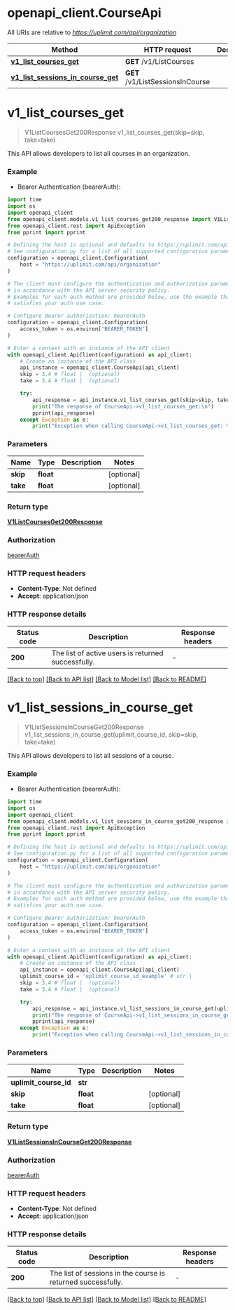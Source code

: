 # openapi_client.CourseApi

All URIs are relative to *https://uplimit.com/api/organization*

Method | HTTP request | Description
------------- | ------------- | -------------
[**v1_list_courses_get**](CourseApi.md#v1_list_courses_get) | **GET** /v1/ListCourses | 
[**v1_list_sessions_in_course_get**](CourseApi.md#v1_list_sessions_in_course_get) | **GET** /v1/ListSessionsInCourse | 


# **v1_list_courses_get**
> V1ListCoursesGet200Response v1_list_courses_get(skip=skip, take=take)



This API allows developers to list all courses in an organization.

### Example

* Bearer Authentication (bearerAuth):
```python
import time
import os
import openapi_client
from openapi_client.models.v1_list_courses_get200_response import V1ListCoursesGet200Response
from openapi_client.rest import ApiException
from pprint import pprint

# Defining the host is optional and defaults to https://uplimit.com/api/organization
# See configuration.py for a list of all supported configuration parameters.
configuration = openapi_client.Configuration(
    host = "https://uplimit.com/api/organization"
)

# The client must configure the authentication and authorization parameters
# in accordance with the API server security policy.
# Examples for each auth method are provided below, use the example that
# satisfies your auth use case.

# Configure Bearer authorization: bearerAuth
configuration = openapi_client.Configuration(
    access_token = os.environ["BEARER_TOKEN"]
)

# Enter a context with an instance of the API client
with openapi_client.ApiClient(configuration) as api_client:
    # Create an instance of the API class
    api_instance = openapi_client.CourseApi(api_client)
    skip = 3.4 # float |  (optional)
    take = 3.4 # float |  (optional)

    try:
        api_response = api_instance.v1_list_courses_get(skip=skip, take=take)
        print("The response of CourseApi->v1_list_courses_get:\n")
        pprint(api_response)
    except Exception as e:
        print("Exception when calling CourseApi->v1_list_courses_get: %s\n" % e)
```



### Parameters

Name | Type | Description  | Notes
------------- | ------------- | ------------- | -------------
 **skip** | **float**|  | [optional] 
 **take** | **float**|  | [optional] 

### Return type

[**V1ListCoursesGet200Response**](V1ListCoursesGet200Response.md)

### Authorization

[bearerAuth](../README.md#bearerAuth)

### HTTP request headers

 - **Content-Type**: Not defined
 - **Accept**: application/json

### HTTP response details
| Status code | Description | Response headers |
|-------------|-------------|------------------|
**200** | The list of active users is returned successfully. |  -  |

[[Back to top]](#) [[Back to API list]](../README.md#documentation-for-api-endpoints) [[Back to Model list]](../README.md#documentation-for-models) [[Back to README]](../README.md)

# **v1_list_sessions_in_course_get**
> V1ListSessionsInCourseGet200Response v1_list_sessions_in_course_get(uplimit_course_id, skip=skip, take=take)



This API allows developers to list all sessions of a course.

### Example

* Bearer Authentication (bearerAuth):
```python
import time
import os
import openapi_client
from openapi_client.models.v1_list_sessions_in_course_get200_response import V1ListSessionsInCourseGet200Response
from openapi_client.rest import ApiException
from pprint import pprint

# Defining the host is optional and defaults to https://uplimit.com/api/organization
# See configuration.py for a list of all supported configuration parameters.
configuration = openapi_client.Configuration(
    host = "https://uplimit.com/api/organization"
)

# The client must configure the authentication and authorization parameters
# in accordance with the API server security policy.
# Examples for each auth method are provided below, use the example that
# satisfies your auth use case.

# Configure Bearer authorization: bearerAuth
configuration = openapi_client.Configuration(
    access_token = os.environ["BEARER_TOKEN"]
)

# Enter a context with an instance of the API client
with openapi_client.ApiClient(configuration) as api_client:
    # Create an instance of the API class
    api_instance = openapi_client.CourseApi(api_client)
    uplimit_course_id = 'uplimit_course_id_example' # str | 
    skip = 3.4 # float |  (optional)
    take = 3.4 # float |  (optional)

    try:
        api_response = api_instance.v1_list_sessions_in_course_get(uplimit_course_id, skip=skip, take=take)
        print("The response of CourseApi->v1_list_sessions_in_course_get:\n")
        pprint(api_response)
    except Exception as e:
        print("Exception when calling CourseApi->v1_list_sessions_in_course_get: %s\n" % e)
```



### Parameters

Name | Type | Description  | Notes
------------- | ------------- | ------------- | -------------
 **uplimit_course_id** | **str**|  | 
 **skip** | **float**|  | [optional] 
 **take** | **float**|  | [optional] 

### Return type

[**V1ListSessionsInCourseGet200Response**](V1ListSessionsInCourseGet200Response.md)

### Authorization

[bearerAuth](../README.md#bearerAuth)

### HTTP request headers

 - **Content-Type**: Not defined
 - **Accept**: application/json

### HTTP response details
| Status code | Description | Response headers |
|-------------|-------------|------------------|
**200** | The list of sessions in the course is returned successfully. |  -  |

[[Back to top]](#) [[Back to API list]](../README.md#documentation-for-api-endpoints) [[Back to Model list]](../README.md#documentation-for-models) [[Back to README]](../README.md)

